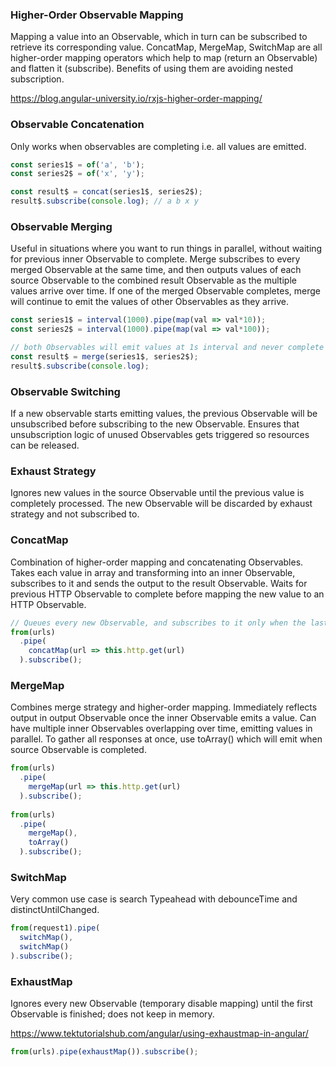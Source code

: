 ### Higher-Order Observable Mapping

Mapping a value into an Observable, which in turn can be subscribed to retrieve its corresponding value. ConcatMap, MergeMap, SwitchMap are all higher-order mapping operators which help to map (return an Observable) and flatten it (subscribe). Benefits of using them are avoiding nested subscription.

https://blog.angular-university.io/rxjs-higher-order-mapping/

### Observable Concatenation 

Only works when observables are completing i.e. all values are emitted.
```js
const series1$ = of('a', 'b');
const series2$ = of('x', 'y');

const result$ = concat(series1$, series2$);
result$.subscribe(console.log); // a b x y
```

### Observable Merging

Useful in situations where you want to run things in parallel, without waiting for previous inner Observable to complete. Merge subscribes to every merged Observable at the same time, and then outputs values of each source Observable to the combined result Observable as the multiple values arrive over time. If one of the merged Observable completes, merge will continue to emit the values of other Observables as they arrive.

```js
const series1$ = interval(1000).pipe(map(val => val*10));
const series2$ = interval(1000).pipe(map(val => val*100));

// both Observables will emit values at 1s interval and never complete
const result$ = merge(series1$, series2$);
result$.subscribe(console.log);
```

### Observable Switching

If a new observable starts emitting values, the previous Observable will be unsubscribed before subscribing to the new Observable. Ensures that unsubscription logic of unused Observables gets triggered so resources can be released.

### Exhaust Strategy

Ignores new values in the source Observable until the previous value is completely processed. The new Observable will be discarded by exhaust strategy and not subscribed to.

### ConcatMap

Combination of higher-order mapping and concatenating Observables. Takes each value in array and transforming into an inner Observable, subscribes to it and sends the output to the result Observable. Waits for previous HTTP Observable to complete before mapping the new value to an HTTP Observable.

```js
// Queues every new Observable, and subscribes to it only when the last Observable is completed
from(urls)
  .pipe(
    concatMap(url => this.http.get(url)
  ).subscribe();
```

### MergeMap

Combines merge strategy and higher-order mapping. Immediately reflects output in output Observable once the inner Observable emits a value. Can have multiple inner Observables overlapping over time, emitting values in parallel. To gather all responses at once, use toArray() which will emit when source Observable is completed.

```js
from(urls)
  .pipe(
    mergeMap(url => this.http.get(url)
  ).subscribe();
  
from(urls)
  .pipe(
    mergeMap(),
    toArray()
  ).subscribe();
```

### SwitchMap

Very common use case is search Typeahead with debounceTime and distinctUntilChanged.

```js
from(request1).pipe(
  switchMap(),
  switchMap()
).subscribe();
```

### ExhaustMap

Ignores every new Observable (temporary disable mapping) until the first Observable is finished; does not keep in memory.

https://www.tektutorialshub.com/angular/using-exhaustmap-in-angular/

```js
from(urls).pipe(exhaustMap()).subscribe();
```
